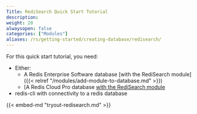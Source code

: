 ```yaml
---
Title: RediSearch Quick Start Tutorial
description:
weight: 20
alwaysopen: false
categories: ["Modules"]
aliases: /rs/getting-started/creating-database/redisearch/
---
```

For this quick start tutorial, you need:

- Either:
    - A Redis Enterprise Software database [with the RediSearch module]({{< relref "/modules/add-module-to-database.md" >}})
    - [A Redis Cloud Pro database [with the RediSearch module](https://redislabs.com/redis-enterprise-cloud/)
- redis-cli with connectivity to a redis database

{{< embed-md "tryout-redisearch.md" >}}
